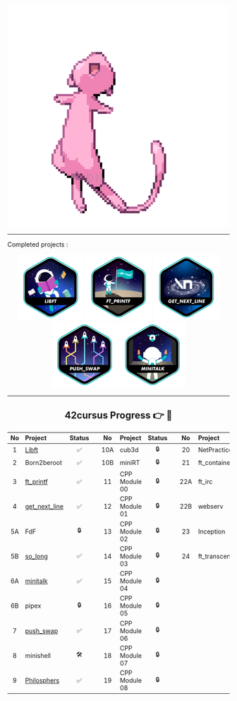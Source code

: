 ![image](https://github.com/wkf1lthy/wkf1lthy/blob/master/gif/4OKl.gif)

<hr>
Completed projects :
<div align="center">

[![LIBFT](https://github.com/wkf1lthy/wkf1lthy/blob/master/Badges/libft.png)](https://github.com/wkf1lthy/42_Libft)
[![PRINTF](https://github.com/wkf1lthy/wkf1lthy/blob/master/Badges/printf.png)](https://github.com/wkf1lthy/42_printf)
[![GET NEXT LINE](https://github.com/wkf1lthy/wkf1lthy/blob/master/Badges//get_next_linee.png)](https://github.com/wkf1lthy/42_GNL)
[![PUSH SWAP](https://github.com/wkf1lthy/wkf1lthy/blob/master/Badges/push_swape.png)](https://github.com/wkf1lthy/42_PushSwap)
[![MINI TALK](https://github.com/wkf1lthy/wkf1lthy/blob/master/Badges/minitalke.png)](https://github.com/wkf1lthy/42_MiniTalk)
<hr>

## 42cursus Progress 👉 📂

| No  | Project                                     | Status |   | No  | Project                                   | Status |   | No  | Project                        | Status |
| :-: | :------------------------------------------ | :----: | - | :-: | :---------------------------------------- | :----: | - | :-: | :----------------------------- | :----: |
| 1   | [Libft](../../../Libft)            | ✅     |   | 10A | cub3d                                      | 🔒     |   | 20  | NetPractice                    | 🔒      |
| 2   | Born2beroot                                 | ✅     |   | 10B | miniRT                                     | 🔒     |   | 21  | ft_containers                  | 🔒      |
| 3   | [ft_printf](../../../ft_printf)    | ✅     |   | 11  | CPP Module 00                              | 🔒     |   | 22A | ft_irc                         | 🔒      |
| 4   | [get_next_line](../../../get_next_line)| ✅     |   | 12  | CPP Module 01                          | 🔒     |   | 22B | webserv                        | 🔒      |
| 5A  | FdF                                         | 🔒     |   | 13  | CPP Module 02                              | 🔒     |   | 23  | Inception                      | 🔒      |
| 5B  |  [so_long](../../../so_long)       | ✅     |   | 14  | CPP Module 03                              | 🔒     |   | 24  | ft_transcendence               | 🔒      |
| 6A  |  [minitalk](../../../minitalk)                                  | ✅     |   | 15  | CPP Module 04                              | 🔒     |   |     |                                |         |
| 6B  |  pipex           | 🔒     |   | 16  | CPP Module 05                              | 🔒     |   |     |                                |         |
| 7   |  [push_swap](../../../push_swap)                                  | ✅     |   | 17  | CPP Module 06                              | 🔒     |   |     |                                |         |
| 8   |  minishell                                  | 🛠     |   | 18  | CPP Module 07                              | 🔒     |   |     |                                |         |
| 9   |  [Philosphers](../../../Philosophers)                                | ✅     |   | 19  | CPP Module 08                              | 🔒     |   |     |                       |        |